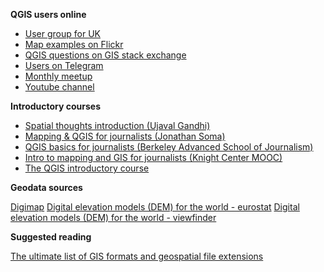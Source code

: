 **QGIS users online**

- [User group for UK](https://qgis.uk/)
- [Map examples on Flickr](https://www.flickr.com/groups/qgis/pool/)
- [QGIS questions on GIS stack exchange](https://gis.stackexchange.com/questions/tagged/qgis)
- [Users on Telegram](https://t.me/joinchat/Aq2V5RPoxYYhXqUPoxRWPQ)
- [Monthly meetup](https://github.com/qgis/QGIS/wiki)
- [Youtube channel](https://www.youtube.com/channel/UCGS162t4hkOA0b35ucf1yng/featured)


**Introductory courses**

- [Spatial thoughts introduction (Ujaval Gandhi)](https://courses.spatialthoughts.com/spatial-data-viz.html)
- [Mapping & QGIS for journalists (Jonathan Soma)](https://jonathansoma.com/tutorials/mapping/)
- [QGIS basics for journalists (Berkeley Advanced School of Journalism)](https://multimedia.journalism.berkeley.edu/tutorials/qgis-basics-journalists/)
- [Intro to mapping and GIS for journalists (Knight Center MOOC)](https://journalismcourses.org/course/mappingandgis/)
- [The QGIS introductory course](https://docs.qgis.org/testing/en/docs/gentle_gis_introduction/index.html#gentle-introduction-gis)


**Geodata sources**

[Digimap](https://digimap.edina.ac.uk)
[Digital elevation models (DEM) for the world - eurostat](https://ec.europa.eu/eurostat/web/gisco/geodata/reference-data/elevation/copernicus-dem/elevation)
[Digital elevation models (DEM) for the world - viewfinder](http://viewfinderpanoramas.org/dem3.html)


**Suggested reading**

[The ultimate list of GIS formats and geospatial file extensions](https://gisgeography.com/gis-formats/)
